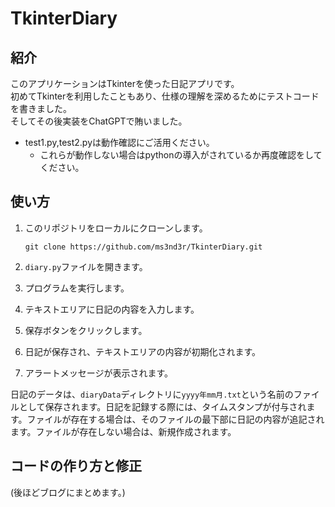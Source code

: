 # TkinterDiary
## 紹介
このアプリケーションはTkinterを使った日記アプリです。  
初めてTkinterを利用したこともあり、仕様の理解を深めるためにテストコードを書きました。  
そしてその後実装をChatGPTで賄いました。
- test1.py,test2.pyは動作確認にご活用ください。
    - これらが動作しない場合はpythonの導入がされているか再度確認をしてください。 

## 使い方

1. このリポジトリをローカルにクローンします。

   ```
   git clone https://github.com/ms3nd3r/TkinterDiary.git
   ```

2. `diary.py`ファイルを開きます。

3. プログラムを実行します。

4. テキストエリアに日記の内容を入力します。

5. 保存ボタンをクリックします。

6. 日記が保存され、テキストエリアの内容が初期化されます。

7. アラートメッセージが表示されます。

日記のデータは、`diaryData`ディレクトリに`yyyy年mm月.txt`という名前のファイルとして保存されます。日記を記録する際には、タイムスタンプが付与されます。ファイルが存在する場合は、そのファイルの最下部に日記の内容が追記されます。ファイルが存在しない場合は、新規作成されます。

## コードの作り方と修正
(後ほどブログにまとめます。)
